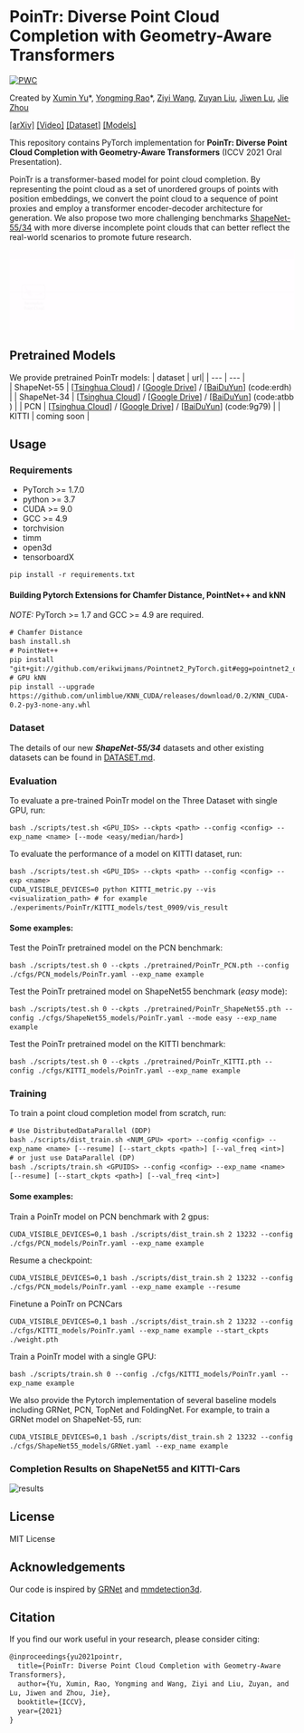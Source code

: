 # PoinTr: Diverse Point Cloud Completion with Geometry-Aware Transformers

[![PWC](https://img.shields.io/endpoint.svg?url=https://paperswithcode.com/badge/pointr-diverse-point-cloud-completion-with/point-cloud-completion-on-shapenet)](https://paperswithcode.com/sota/point-cloud-completion-on-shapenet?p=pointr-diverse-point-cloud-completion-with)

Created by [Xumin Yu](https://yuxumin.github.io/)\*, [Yongming Rao](https://raoyongming.github.io/)\*, [Ziyi Wang](https://github.com/LavenderLA), [Zuyan Liu](https://github.com/lzy-19), [Jiwen Lu](https://scholar.google.com/citations?user=TN8uDQoAAAAJ&hl=en&authuser=1), [Jie Zhou](https://scholar.google.com/citations?user=6a79aPwAAAAJ&hl=en&authuser=1)

[[arXiv]](https://arxiv.org/abs/2108.08839) [[Video]](https://youtu.be/mSGphas0p8g) [[Dataset]](./DATASET.md) [[Models]](#pretrained-models)

This repository contains PyTorch implementation for __PoinTr: Diverse Point Cloud Completion with Geometry-Aware Transformers__ (ICCV 2021 Oral Presentation).

PoinTr is a transformer-based model for point cloud completion.  By representing the point cloud as a set of unordered groups of points with position embeddings, we convert the point cloud to a sequence of point proxies and employ a transformer encoder-decoder architecture for generation. We also propose two more challenging benchmarks [ShapeNet-55/34](./DATASET.md) with more diverse incomplete point clouds that can better reflect the real-world scenarios to promote future research.

![intro](fig/pointr.gif)

## Pretrained Models

We provide pretrained PoinTr models:
| dataset  | url|
| --- | --- |  
| ShapeNet-55 | [[Tsinghua Cloud](https://cloud.tsinghua.edu.cn/f/4a7027b83da343bb9ac9/?dl=1)] / [[Google Drive](https://drive.google.com/file/d/1WzERLlbSwzGOBybzkjBrApwyVMTG00CJ/view?usp=sharing)] / [[BaiDuYun](https://pan.baidu.com/s/1T4NqN5HQkInDTlNAX2KHbQ)] (code:erdh) |
| ShapeNet-34 | [[Tsinghua Cloud](https://cloud.tsinghua.edu.cn/f/ac82414f884d445ebd54/?dl=1)] / [[Google Drive](https://drive.google.com/file/d/1Xy6wZjgJNhOYe3wDA-SbLMmGwBJ0jcBz/view?usp=sharing)] / [[BaiDuYun](https://pan.baidu.com/s/1zAxYf_9ixixqR7lvnBsRNQ)] (code:atbb ) |
| PCN |  [[Tsinghua Cloud](https://cloud.tsinghua.edu.cn/f/55b01b2990e040aa9cb0/?dl=1)] / [[Google Drive](https://drive.google.com/file/d/182xUHiUyIQhgqstFTVPoCyYyxmdiZlxq/view?usp=sharing)]  / [[BaiDuYun](https://pan.baidu.com/s/1iGenIM076akP8EgbYFBWyw)] (code:9g79) |
| KITTI | coming soon |

## Usage

### Requirements

- PyTorch >= 1.7.0
- python >= 3.7
- CUDA >= 9.0
- GCC >= 4.9 
- torchvision
- timm
- open3d
- tensorboardX

```
pip install -r requirements.txt
```

#### Building Pytorch Extensions for Chamfer Distance, PointNet++ and kNN

*NOTE:* PyTorch >= 1.7 and GCC >= 4.9 are required.

```
# Chamfer Distance
bash install.sh
# PointNet++
pip install "git+git://github.com/erikwijmans/Pointnet2_PyTorch.git#egg=pointnet2_ops&subdirectory=pointnet2_ops_lib"
# GPU kNN
pip install --upgrade https://github.com/unlimblue/KNN_CUDA/releases/download/0.2/KNN_CUDA-0.2-py3-none-any.whl
```

### Dataset

The details of our new ***ShapeNet-55/34*** datasets and other existing datasets can be found in [DATASET.md](./DATASET.md).

### Evaluation

To evaluate a pre-trained PoinTr model on the Three Dataset with single GPU, run:

```
bash ./scripts/test.sh <GPU_IDS> --ckpts <path> --config <config> --exp_name <name> [--mode <easy/median/hard>]
```

To evaluate the performance of a model on KITTI dataset, run:
```
bash ./scripts/test.sh <GPU_IDS> --ckpts <path> --config <config> --exp <name>
CUDA_VISIBLE_DEVICES=0 python KITTI_metric.py --vis <visualization_path> # for example ./experiments/PoinTr/KITTI_models/test_0909/vis_result
```

####  Some examples:
Test the PoinTr pretrained model on the PCN benchmark:
```
bash ./scripts/test.sh 0 --ckpts ./pretrained/PoinTr_PCN.pth --config ./cfgs/PCN_models/PoinTr.yaml --exp_name example
```
Test the PoinTr pretrained model on ShapeNet55 benchmark (*easy* mode):
```
bash ./scripts/test.sh 0 --ckpts ./pretrained/PoinTr_ShapeNet55.pth --config ./cfgs/ShapeNet55_models/PoinTr.yaml --mode easy --exp_name example
```
Test the PoinTr pretrained model on the KITTI benchmark:
```
bash ./scripts/test.sh 0 --ckpts ./pretrained/PoinTr_KITTI.pth --config ./cfgs/KITTI_models/PoinTr.yaml --exp_name example
```

### Training

To train a point cloud completion model from scratch, run:

```
# Use DistributedDataParallel (DDP)
bash ./scripts/dist_train.sh <NUM_GPU> <port> --config <config> --exp_name <name> [--resume] [--start_ckpts <path>] [--val_freq <int>]
# or just use DataParallel (DP)
bash ./scripts/train.sh <GPUIDS> --config <config> --exp_name <name> [--resume] [--start_ckpts <path>] [--val_freq <int>]
```
####  Some examples:
Train a PoinTr model on PCN benchmark with 2 gpus:
```
CUDA_VISIBLE_DEVICES=0,1 bash ./scripts/dist_train.sh 2 13232 --config ./cfgs/PCN_models/PoinTr.yaml --exp_name example
```
Resume a checkpoint:
```
CUDA_VISIBLE_DEVICES=0,1 bash ./scripts/dist_train.sh 2 13232 --config ./cfgs/PCN_models/PoinTr.yaml --exp_name example --resume
```

Finetune a PoinTr on PCNCars
```
CUDA_VISIBLE_DEVICES=0,1 bash ./scripts/dist_train.sh 2 13232 --config ./cfgs/KITTI_models/PoinTr.yaml --exp_name example --start_ckpts ./weight.pth
```

Train a PoinTr model with a single GPU:
```
bash ./scripts/train.sh 0 --config ./cfgs/KITTI_models/PoinTr.yaml --exp_name example
```

We also provide the Pytorch implementation of several baseline models including GRNet, PCN, TopNet and FoldingNet. For example, to train a GRNet model on ShapeNet-55, run:
```
CUDA_VISIBLE_DEVICES=0,1 bash ./scripts/dist_train.sh 2 13232 --config ./cfgs/ShapeNet55_models/GRNet.yaml --exp_name example
```

### Completion Results on ShapeNet55 and KITTI-Cars

![results](fig/VisResults.gif)

## License
MIT License

## Acknowledgements

Our code is inspired by [GRNet](https://github.com/hzxie/GRNet) and [mmdetection3d](https://github.com/open-mmlab/mmdetection3d).

## Citation
If you find our work useful in your research, please consider citing: 
```
@inproceedings{yu2021pointr,
  title={PoinTr: Diverse Point Cloud Completion with Geometry-Aware Transformers},
  author={Yu, Xumin, Rao, Yongming and Wang, Ziyi and Liu, Zuyan, and Lu, Jiwen and Zhou, Jie},
  booktitle={ICCV},
  year={2021}
}
```
